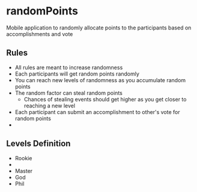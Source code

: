 # randomPoints
Mobile application to randomly allocate points to the participants based on accomplishments and vote

## Rules
* All rules are meant to increase randomness
* Each participants will get random points randomly
* You can reach new levels of randomness as you accumulate random points
* The random factor can steal random points
    * Chances of stealing events should get higher as you get closer to reaching a new level
* Each participant can submit an accomplishment to other's vote for random points
* 

## Levels Definition
* Rookie
* 
* Master
* God
* Phil

